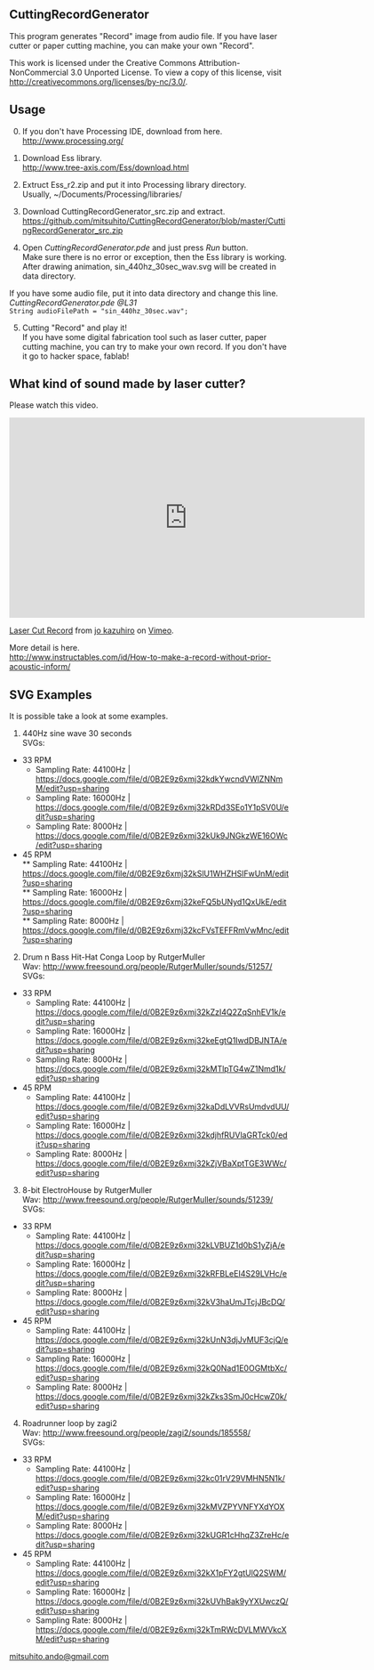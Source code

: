 CuttingRecordGenerator
----------------------
This program generates "Record" image from audio file. If you have laser cutter or paper cutting machine, you can  make your own "Record".  
  
This work is licensed under the Creative Commons Attribution-NonCommercial 3.0 Unported License. To view a copy of this license, visit http://creativecommons.org/licenses/by-nc/3.0/.  
  
  
Usage
-----
0. If you don't have Processing IDE, download from here.  
  http://www.processing.org/  

1. Download Ess library.  
  http://www.tree-axis.com/Ess/download.html  

2. Extruct Ess_r2.zip and put it into Processing library directory.  
  Usually, ~/Documents/Processing/libraries/  

3. Download CuttingRecordGenerator_src.zip and extract.  
  https://github.com/mitsuhito/CuttingRecordGenerator/blob/master/CuttingRecordGenerator_src.zip  

4. Open *CuttingRecordGenerator.pde* and just press *Run* button.  
  Make sure there is no error or exception, then the Ess library is working.  
  After drawing animation, sin_440hz_30sec_wav.svg will be created in data directory.  

  If you have some audio file, put it into data directory and change this line.  
    *CuttingRecordGenerator.pde @L31*  
     `String audioFilePath = "sin_440hz_30sec.wav";`  

5. Cutting "Record" and play it!  
  If you have some digital fabrication tool such as laser cutter, paper cutting machine, you can try to make your own record. If you don't have it go to hacker space, fablab!  
  
  
What kind of sound made by laser cutter?
----------------------------------------
Please watch this video.  
<iframe src="http://player.vimeo.com/video/58682203" width="640" height="360" frameborder="0" webkitAllowFullScreen mozallowfullscreen allowFullScreen></iframe> <p><a href="http://vimeo.com/58682203">Laser Cut Record</a> from <a href="http://vimeo.com/user638795">jo kazuhiro</a> on <a href="http://vimeo.com">Vimeo</a>.</p>

More detail is here.  
 http://www.instructables.com/id/How-to-make-a-record-without-prior-acoustic-inform/  
  
  
SVG Examples
------------
It is possible take a look at some examples.  
  
1. 440Hz sine wave 30 seconds  
  SVGs:
  * 33 RPM  
    * Sampling Rate: 44100Hz | https://docs.google.com/file/d/0B2E9z6xmj32kdkYwcndVWlZNNmM/edit?usp=sharing  
    * Sampling Rate: 16000Hz | https://docs.google.com/file/d/0B2E9z6xmj32kRDd3SEo1Y1pSV0U/edit?usp=sharing  
    * Sampling Rate: 8000Hz  | https://docs.google.com/file/d/0B2E9z6xmj32kUk9JNGkzWE16OWc/edit?usp=sharing  
  * 45 RPM  
    ** Sampling Rate: 44100Hz | https://docs.google.com/file/d/0B2E9z6xmj32kSlU1WHZHSlFwUnM/edit?usp=sharing  
    ** Sampling Rate: 16000Hz | https://docs.google.com/file/d/0B2E9z6xmj32keFQ5bUNyd1QxUkE/edit?usp=sharing  
    ** Sampling Rate: 8000Hz  | https://docs.google.com/file/d/0B2E9z6xmj32kcFVsTEFFRmVwMnc/edit?usp=sharing  
  
  
2. Drum n Bass Hit-Hat Conga Loop by RutgerMuller  
  Wav: http://www.freesound.org/people/RutgerMuller/sounds/51257/  
  SVGs:
  * 33 RPM  
    * Sampling	Rate: 44100Hz | https://docs.google.com/file/d/0B2E9z6xmj32kZzI4Q2ZqSnhEV1k/edit?usp=sharing  
    * Sampling Rate: 16000Hz | https://docs.google.com/file/d/0B2E9z6xmj32keEgtQ1IwdDBJNTA/edit?usp=sharing  
    * Sampling Rate: 8000Hz  | https://docs.google.com/file/d/0B2E9z6xmj32kMTlpTG4wZ1Nmd1k/edit?usp=sharing    
  * 45 RPM  
    * Sampling Rate: 44100Hz | https://docs.google.com/file/d/0B2E9z6xmj32kaDdLVVRsUmdvdUU/edit?usp=sharing  
    * Sampling Rate: 16000Hz | https://docs.google.com/file/d/0B2E9z6xmj32kdjhfRUVlaGRTck0/edit?usp=sharing  
    * Sampling Rate: 8000Hz  | https://docs.google.com/file/d/0B2E9z6xmj32kZjVBaXptTGE3WWc/edit?usp=sharing  
  
  
3. 8-bit ElectroHouse by RutgerMuller  
  Wav: http://www.freesound.org/people/RutgerMuller/sounds/51239/  
  SVGs:
  * 33 RPM  
    * Sampling Rate: 44100Hz | https://docs.google.com/file/d/0B2E9z6xmj32kLVBUZ1d0bS1yZjA/edit?usp=sharing  
    * Sampling Rate: 16000Hz | https://docs.google.com/file/d/0B2E9z6xmj32kRFBLeEI4S29LVHc/edit?usp=sharing  
    * Sampling Rate: 8000Hz  | https://docs.google.com/file/d/0B2E9z6xmj32kV3haUmJTcjJBcDQ/edit?usp=sharing  
  * 45 RPM  
    * Sampling Rate: 44100Hz | https://docs.google.com/file/d/0B2E9z6xmj32kUnN3djJvMUF3cjQ/edit?usp=sharing  
    * Sampling Rate: 16000Hz | https://docs.google.com/file/d/0B2E9z6xmj32kQ0Nad1E0OGMtbXc/edit?usp=sharing  
    * Sampling Rate: 8000Hz  | https://docs.google.com/file/d/0B2E9z6xmj32kZks3SmJ0cHcwZ0k/edit?usp=sharing  
  
  
4. Roadrunner loop by zagi2  
  Wav: http://www.freesound.org/people/zagi2/sounds/185558/  
  SVGs:
  * 33 RPM  
    * Sampling Rate: 44100Hz |	https://docs.google.com/file/d/0B2E9z6xmj32kc01rV29VMHN5N1k/edit?usp=sharing  
    * Sampling Rate: 16000Hz | https://docs.google.com/file/d/0B2E9z6xmj32kMVZPYVNFYXdYOXM/edit?usp=sharing  
    * Sampling Rate: 8000Hz  | https://docs.google.com/file/d/0B2E9z6xmj32kUGR1cHhqZ3ZreHc/edit?usp=sharing  
  * 45 RPM  
    * Sampling Rate: 44100Hz | https://docs.google.com/file/d/0B2E9z6xmj32kX1pFY2gtUlQ2SWM/edit?usp=sharing  
    * Sampling Rate: 16000Hz | https://docs.google.com/file/d/0B2E9z6xmj32kUVhBak9yYXUwczQ/edit?usp=sharing  
    * Sampling Rate: 8000Hz  | https://docs.google.com/file/d/0B2E9z6xmj32kTmRWcDVLMWVkcXM/edit?usp=sharing  
  
  
mitsuhito.ando@gmail.com  

